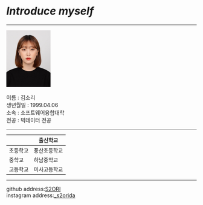 # *Introduce myself*
---
<img src=2020.jpg height=150 widht=100>

이름 : 김소리   
생년월일 : 1999.04.06   
소속 : 소프트웨어융합대학   
전공 : 빅데이터 전공   

- - -

| |출신학교|
|---|---|
|초등학교|풍산초등학교|
|중학교|하남중학교|
|고등학교|미사고등학교|
- - -


github address:[S2ORI][github]   
instagram address:[_s2orida][insta]

[github]:http://github.com/S2ORI
[insta]:https://www.instagram.com/_s2orida/
